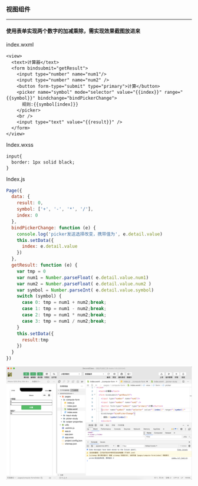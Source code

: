 ### 视图组件

----

#### 使用表单实现两个数字的加减乘除，需实现效果截图放进来

index.wxml

```wxml
<view>
  <text>计算器</text>
  <form bindsubmit="getResult">
    <input type="number" name="num1"/>
    <input type="number" name="num2" />
    <button form-type="submit" type="primary">计算</button>
    <picker name="symbol" mode="selector" value="{{index}}" range="{{symbol}}" bindchange="bindPickerChange">
      规则:{{symbol[index]}}
    </picker>
    <br />
    <input type="text" value="{{result}}" />
  </form>
</view>
```

Index.wxss

```wxss
input{
  border: 1px solid black; 
}
```

Index.js

```javascript
Page({
  data: {
    result: 0,
    symbol: ['+', '-', '*', '/'],
    index: 0
  },
  bindPickerChange: function (e) {
    console.log('picker发送选择改变，携带值为', e.detail.value)
    this.setData({
      index: e.detail.value
    })
  },
  getResult: function (e) {
    var tmp = 0
    var num1 = Number.parseFloat( e.detail.value.num1)
    var num2 = Number.parseFloat( e.detail.value.num2 )
    var symbol = Number.parseInt( e.detail.value.symbol)
    switch (symbol) {
      case 0: tmp = num1 + num2;break;
      case 1: tmp = num1 - num2;break;
      case 2: tmp = num1 * num2;break;
      case 3: tmp = num1 / num2;break;
    }
    this.setData({
      result:tmp
    })
  }
})
```

<img src="基本加减乘除.assets/截屏2022-03-31 21.09.17.png" alt="截屏2022-03-31 21.09.17" style="zoom:50%;" /> 